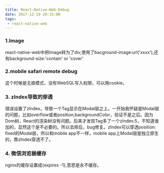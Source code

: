 ```yaml
---
title: React-Native-Web-Debug
date: 2017-12-19 20:15:00
tags:
 - react-native-web
---
```


### 1.Image
react-native-web中把Image转为了div,使用了bacground-image:url('xxxx'),还有background-size:'contain' or 'cover'

### 2.mobile safari remote debug
这个时候是无痕模式，没有WebSQL写入权限，可以用cookie。

### 3. zIndex导致的穿透
错误设置了zIndex，导致一个Tag显示在Modal层之上。一开始我怀疑是Modal层的问题，比如overflow或者position,backgroundColor，验证不是之后。因为Dom树，React的渲染树没有问题。后来才发现Tag多了一个zIndex:5，不知道谁加的，显然这个是不必要的。所以去除后，bug修复。zIndex可以穿透position: fixed的Modal层，所以和mobile app不一样，mobile app上Modal层是独立原生的，靠zIndex穿透不了。

### 4. 微信浏览器缓存
nginx的缓存设置成{expires -1},意思是永不缓存。

